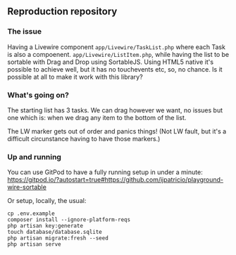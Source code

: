 ## Reproduction repository

### The issue

Having a Livewire component `app/Livewire/TaskList.php` where each Task is also a compoenent. `app/Livewire/ListItem.php`, while having the list to be sortable with Drag and Drop using SortableJS.
Using HTML5 native it's possible to achieve well, but it has no touchevents etc, so, no chance.
Is it possible at all to make it work with this library?

### What's going on?

The starting list has 3 tasks. We can drag however we want, no issues but one which is: when we drag any item to the bottom of the list.

The LW marker gets out of order and panics things! (Not LW fault, but it's a difficult circunstance having to have those markers.) 


###  Up and running

You can use GitPod to have a fully running setup in under a minute: https://gitpod.io/?autostart=true#https://github.com/ijpatricio/playground-wire-sortable

Or setup, locally, the usual:
```
cp .env.example
composer install --ignore-platform-reqs
php artisan key:generate
touch database/database.sqlite
php artisan migrate:fresh --seed
php artisan serve
```

